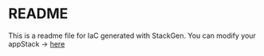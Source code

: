 # README
This is a readme file for IaC generated with StackGen.
You can modify your appStack -> [here](http://main.dev.stackgen.com/appstacks/b49a6da6-7b13-4813-8af1-a812e385128f)
